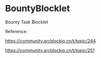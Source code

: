 # BountyBlocklet
Bounty Task Blocklet 


Reference: 

https://community.arcblockio.cn/t/topic/244 

https://community.arcblockio.cn/t/topic/251
